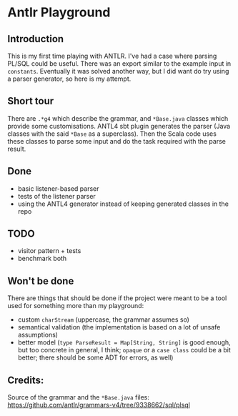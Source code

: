 # Antlr Playground

## Introduction
This is my first time playing with ANTLR. I've had a case where parsing PL/SQL could be
useful. There was an export similar to the example input in `constants`. Eventually
it was solved another way, but I did want do try using a parser generator, so here
is my attempt.

## Short tour
There are `.*g4` which describe the grammar, and `*Base.java` classes which provide some customisations.
ANTL4 sbt plugin generates the parser (Java classes with the said `*Base` as a superclass). Then the Scala
code uses these classes to parse some input and do the task required with the parse result.

## Done
- basic listener-based parser
- tests of the listener parser
- using the ANTL4 generator instead of keeping generated classes in the repo

## TODO
- visitor pattern + tests
- benchmark both

## Won't be done
There are things that should be done if the project were meant to be a tool used
for something more than my playground:
- custom `charStream` (uppercase, the grammar assumes so)
- semantical validation (the implementation is based on a lot of unsafe assumptions)
- better model (`type ParseResult = Map[String, String]` is good enough, but too concrete in general, I think; `opaque` or a `case class` could be a bit better;
there should be some ADT for errors, as well)

## Credits:
Source of the grammar and the `*Base.java` files: https://github.com/antlr/grammars-v4/tree/9338662/sql/plsql
